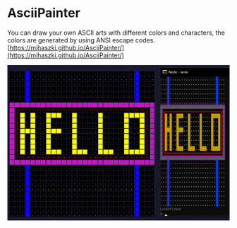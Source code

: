 # AsciiPainter
You can draw your own ASCII arts with different colors and characters, the colors are generated by using ANSI escape codes. [https://mihaszki.github.io/AsciiPainter/](https://mihaszki.github.io/AsciiPainter/)

![Website vs console](src/img/screenshot1.png)